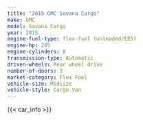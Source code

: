 ```yaml
---
title: "2015 GMC Savana Cargo"
make: GMC
model: Savana Cargo
year: 2015
engine-fuel-type: flex-fuel (unleaded/E85)
engine-hp: 285
engine-cylinders: 8
transmission-type: Automatic
driven-wheels: Rear wheel drive
number-of-doors: 3
market-category: Flex Fuel
vehicle-size: Midsize
vehicle-style: Cargo Van
---
```


{{< car_info >}}
